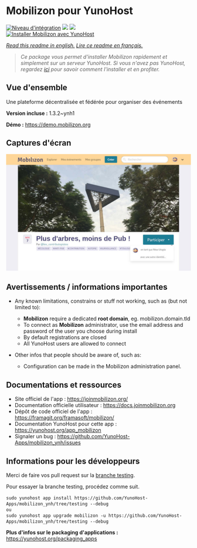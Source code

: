 # Mobilizon pour YunoHost

[![Niveau d'intégration](https://dash.yunohost.org/integration/mobilizon.svg)](https://dash.yunohost.org/appci/app/mobilizon) ![](https://ci-apps.yunohost.org/ci/badges/mobilizon.status.svg) ![](https://ci-apps.yunohost.org/ci/badges/mobilizon.maintain.svg)  
[![Installer Mobilizon avec YunoHost](https://install-app.yunohost.org/install-with-yunohost.svg)](https://install-app.yunohost.org/?app=mobilizon)

*[Read this readme in english.](./README.md)*
*[Lire ce readme en français.](./README_fr.md)*

> *Ce package vous permet d'installer Mobilizon rapidement et simplement sur un serveur YunoHost.
Si vous n'avez pas YunoHost, regardez [ici](https://yunohost.org/#/install) pour savoir comment l'installer et en profiter.*

## Vue d'ensemble

Une plateforme décentralisée et fédérée pour organiser des événements

**Version incluse :** 1.3.2~ynh1

**Démo :** https://demo.mobilizon.org

## Captures d'écran

![](./doc/screenshots/screenshot1.jpg)

## Avertissements / informations importantes

* Any known limitations, constrains or stuff not working, such as (but not limited to):
    * **Mobilizon** require a dedicated **root domain**, eg. mobilizon.domain.tld
    * To connect as **Mobilizon** administrator, use the email address and password of the user you choose during install
    * By default registrations are closed
    * All YunoHost users are allowed to connect

* Other infos that people should be aware of, such as:
    * Configuration can be made in the Mobilizon administration panel.

## Documentations et ressources

* Site officiel de l'app : https://joinmobilizon.org/
* Documentation officielle utilisateur : https://docs.joinmobilizon.org
* Dépôt de code officiel de l'app : https://framagit.org/framasoft/mobilizon/
* Documentation YunoHost pour cette app : https://yunohost.org/app_mobilizon
* Signaler un bug : https://github.com/YunoHost-Apps/mobilizon_ynh/issues

## Informations pour les développeurs

Merci de faire vos pull request sur la [branche testing](https://github.com/YunoHost-Apps/mobilizon_ynh/tree/testing).

Pour essayer la branche testing, procédez comme suit.
```
sudo yunohost app install https://github.com/YunoHost-Apps/mobilizon_ynh/tree/testing --debug
ou
sudo yunohost app upgrade mobilizon -u https://github.com/YunoHost-Apps/mobilizon_ynh/tree/testing --debug
```

**Plus d'infos sur le packaging d'applications :** https://yunohost.org/packaging_apps